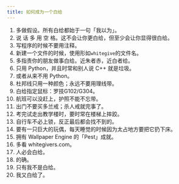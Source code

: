 ```yaml
---
title: 如何成为一个白给
---
```


1. 多做假设。所有白给都始于一句「我以为」。
2. 说 话 多 用 空 格。这不会让你更白给，但至少会让你显得很白给。
3. 写程序的时候不要用注释。
4. 新建一个文件的时候，使用形如`whitegive`的文件名。
5. 多指责你的朋友做事白给。近朱者赤，近白者给。
6. 只用 Python，并且时常和别人说 C++ 就是垃圾。
7. 或者从来不用 Python。
8. 杜邦线只用一种颜色；永远不要用理线带。
9. 白给指定鼠标：罗技G102/G304。
10. 航班可以没赶上，护照不能不忘带。
11. 出门不要买多兰戒；杀人戒就完事了。
12. 考完试走出教学楼时，要时常在楼梯上摔跤。
13. 自行车不必上锁，反正最后都会找不到的。
14. 要有一只巨大的玩偶，每天睡觉的时候因为太占地方要把它扔下床。
15. 拥有 Wallpaper Engine 的「Pest」成就。 
16. 多看 whitegivers.com。
17. 人必会白给。
18. 的确。
19. 只有我不是白给。
20. 我又白给了。

